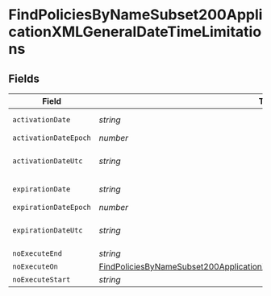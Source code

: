 # FindPoliciesByNameSubset200ApplicationXMLGeneralDateTimeLimitations


## Fields

| Field                                                                                                                                                                                       | Type                                                                                                                                                                                        | Required                                                                                                                                                                                    | Description                                                                                                                                                                                 | Example                                                                                                                                                                                     |
| ------------------------------------------------------------------------------------------------------------------------------------------------------------------------------------------- | ------------------------------------------------------------------------------------------------------------------------------------------------------------------------------------------- | ------------------------------------------------------------------------------------------------------------------------------------------------------------------------------------------- | ------------------------------------------------------------------------------------------------------------------------------------------------------------------------------------------- | ------------------------------------------------------------------------------------------------------------------------------------------------------------------------------------------- |
| `activationDate`                                                                                                                                                                            | *string*                                                                                                                                                                                    | :heavy_minus_sign:                                                                                                                                                                          | N/A                                                                                                                                                                                         | 2017-07-07 18:37:04                                                                                                                                                                         |
| `activationDateEpoch`                                                                                                                                                                       | *number*                                                                                                                                                                                    | :heavy_minus_sign:                                                                                                                                                                          | N/A                                                                                                                                                                                         | 1499470624555                                                                                                                                                                               |
| `activationDateUtc`                                                                                                                                                                         | *string*                                                                                                                                                                                    | :heavy_minus_sign:                                                                                                                                                                          | N/A                                                                                                                                                                                         | 2017-07-07T18:37:04.555-0500                                                                                                                                                                |
| `expirationDate`                                                                                                                                                                            | *string*                                                                                                                                                                                    | :heavy_minus_sign:                                                                                                                                                                          | N/A                                                                                                                                                                                         | 2017-07-07 18:37:04                                                                                                                                                                         |
| `expirationDateEpoch`                                                                                                                                                                       | *number*                                                                                                                                                                                    | :heavy_minus_sign:                                                                                                                                                                          | N/A                                                                                                                                                                                         | 1499470624555                                                                                                                                                                               |
| `expirationDateUtc`                                                                                                                                                                         | *string*                                                                                                                                                                                    | :heavy_minus_sign:                                                                                                                                                                          | N/A                                                                                                                                                                                         | 2017-07-07T18:37:04.555-0500                                                                                                                                                                |
| `noExecuteEnd`                                                                                                                                                                              | *string*                                                                                                                                                                                    | :heavy_minus_sign:                                                                                                                                                                          | N/A                                                                                                                                                                                         | 4:00 AM                                                                                                                                                                                     |
| `noExecuteOn`                                                                                                                                                                               | [FindPoliciesByNameSubset200ApplicationXMLGeneralDateTimeLimitationsNoExecuteOn](../../models/operations/findpoliciesbynamesubset200applicationxmlgeneraldatetimelimitationsnoexecuteon.md) | :heavy_minus_sign:                                                                                                                                                                          | N/A                                                                                                                                                                                         |                                                                                                                                                                                             |
| `noExecuteStart`                                                                                                                                                                            | *string*                                                                                                                                                                                    | :heavy_minus_sign:                                                                                                                                                                          | N/A                                                                                                                                                                                         | 2:00 AM                                                                                                                                                                                     |